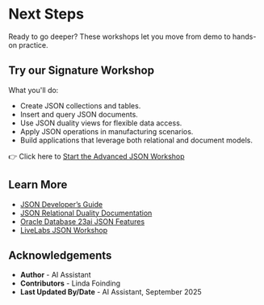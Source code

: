 # Next Steps

Ready to go deeper? These workshops let you move from demo to hands-on practice.

## Try our Signature Workshop

What you'll do:

- Create JSON collections and tables.
- Insert and query JSON documents.
- Use JSON duality views for flexible data access.
- Apply JSON operations in manufacturing scenarios.
- Build applications that leverage both relational and document models.

👉 Click here to [Start the Advanced JSON Workshop](https://apexapps.oracle.com/pls/apex/f?p=133:180:16090110673701::::wid:3635)


## Learn More

* [JSON Developer’s Guide](https://docs.oracle.com/en/database/oracle/oracle-database/23/adjsn/)
* [JSON Relational Duality Documentation](https://docs.oracle.com/en/database/oracle/oracle-database/23/jsnvu/)
* [Oracle Database 23ai JSON Features](https://www.oracle.com/database/json/)
* [LiveLabs JSON Workshop](https://apexapps.oracle.com/pls/apex/f?p=133:180:16090110673701::::wid:3635)


## Acknowledgements
* **Author** - AI Assistant
* **Contributors** - Linda Foinding
* **Last Updated By/Date** - AI Assistant, September 2025

